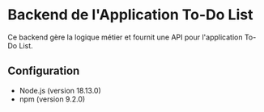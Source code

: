 # Backend de l'Application To-Do List

Ce backend gère la logique métier et fournit une API pour l'application To-Do List.

## Configuration

- Node.js (version 18.13.0)
- npm (version 9.2.0)

